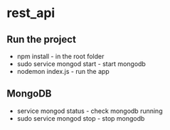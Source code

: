 # rest_api

## Run the project
  - npm install - in the root folder
  - sudo service mongod start - start mongodb
  - nodemon index.js - run the app

## MongoDB
  - service mongod status - check mongodb running
  - sudo service mongod stop - stop mongodb